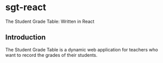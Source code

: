 # sgt-react

The Student Grade Table: Written in React

## Introduction

The Student Grade Table is a dynamic web application for teachers who want to record the grades of their students.
